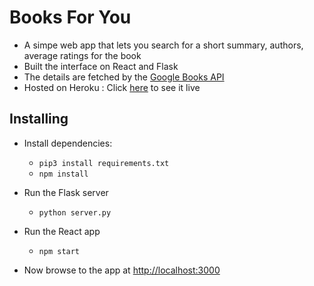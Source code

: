 # Books For You #
* A simpe web app that lets you search for a short summary, authors, average ratings for the book
* Built the interface on React and Flask
* The details are fetched by the [Google Books API](https://developers.google.com/books)
* Hosted on Heroku : Click [here](https://books-for-you18.herokuapp.com) to see it live

## Installing ##
* Install dependencies:
  * `pip3 install requirements.txt`
  * `npm install`

* Run the Flask server
  * `python server.py`

* Run the React app
  * `npm start`

* Now browse to the app at [http://localhost:3000](http://localhost:3000)
